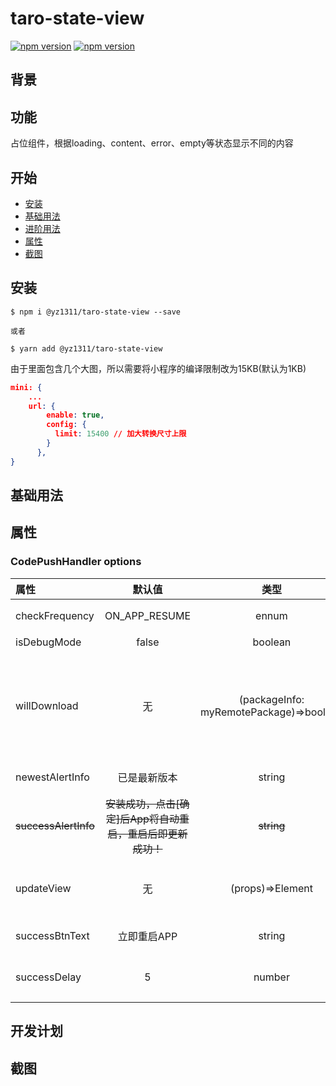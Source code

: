 # taro-state-view

[![npm version](http://img.shields.io/npm/v/@yz1311/react-native-state-view.svg?style=flat-square)](https://npmjs.org/package/@yz1311/react-native-state-view "View this project on npm")
[![npm version](http://img.shields.io/npm/dm/@yz1311/react-native-state-view.svg?style=flat-square)](https://npmjs.org/package/@yz1311/react-native-state-view "View this project on npm")


## 背景


## 功能
占位组件，根据loading、content、error、empty等状态显示不同的内容

## 开始
- [安装](#安装)
- [基础用法](#基础用法)
- [进阶用法](#进阶用法)
- [属性](#属性)
- [截图](#截图)

## 安装

```
$ npm i @yz1311/taro-state-view --save

或者 

$ yarn add @yz1311/taro-state-view
```

由于里面包含几个大图，所以需要将小程序的编译限制改为15KB(默认为1KB)
```json
mini: {
    ...
    url: {
        enable: true,
        config: {
          limit: 15400 // 加大转换尺寸上限
        }
      },
}
```


## 基础用法



## 属性

### CodePushHandler options

| 属性           |     默认值     |   类型   | 描述   | 
| :---------- | :-------------: | :------: | :---------------------------------------------------------------------------------------------------------- |
|checkFrequency|ON_APP_RESUME|ennum|检查频率,默认为resume时更新|
|isDebugMode|false|boolean|是否为调试模式|
|willDownload|无|(packageInfo: myRemotePackage)=>boolean|将要下载事件，返回值，true代表继续更新，false终止更新，默认为true<br/>譬如可以根据网络状态来控制是否更新|
|newestAlertInfo|已是最新版本|string|当前是最新版本的提示信息|
|~~successAlertInfo~~|~~安装成功，点击[确定]后App将自动重启，重启后即更新成功！~~|~~string~~|~~下载安装成功后的提示信息~~|
|updateView|无|(props)=>Element|替换默认的更新对话框,必须实现IUpdateViewProps相关属性|
|successBtnText|立即重启APP|string|下载安装成功后，按钮的文字|
|successDelay|5|number|//下载成功后，延迟重启的时间(单位:s)|


## 开发计划


## 截图

